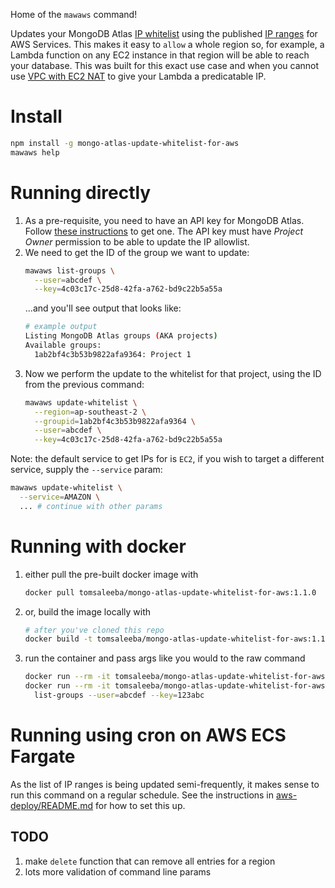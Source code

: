 Home of the `mawaws` command!

Updates your MongoDB Atlas [IP
whitelist](https://docs.atlas.mongodb.com/security-whitelist/index.html) using
the published [IP
ranges](https://docs.aws.amazon.com/general/latest/gr/aws-ip-ranges.html) for
AWS Services. This makes it easy to `allow` a whole region so, for example, a
Lambda function on any EC2 instance in that region will be able to reach your
database. This was built for this exact use case and when you cannot use [VPC
with EC2 NAT](https://forums.aws.amazon.com/message.jspa?messageID=679504) to
give your Lambda a predicatable IP.

# Install
```bash
npm install -g mongo-atlas-update-whitelist-for-aws
mawaws help
```

# Running directly
 1. As a pre-requisite, you need to have an API key for MongoDB Atlas. Follow
    [these instructions](https://docs.atlas.mongodb.com/configure-api-access/)
    to get one. The API key must have *Project Owner* permission to be able to
    update the IP allowlist.
 1. We need to get the ID of the group we want to update:
      ```bash
      mawaws list-groups \
        --user=abcdef \
        --key=4c03c17c-25d8-42fa-a762-bd9c22b5a55a
      ```
      ...and you'll see output that looks like:
      ```bash
      # example output
      Listing MongoDB Atlas groups (AKA projects)
      Available groups:
        1ab2bf4c3b53b9822afa9364: Project 1
      ```
 1. Now we perform the update to the whitelist for that project, using the ID
    from the previous command:
      ```bash
      mawaws update-whitelist \
        --region=ap-southeast-2 \
        --groupid=1ab2bf4c3b53b9822afa9364 \
        --user=abcdef \
        --key=4c03c17c-25d8-42fa-a762-bd9c22b5a55a
      ```

Note: the default service to get IPs for is `EC2`, if you wish to target a
different service, supply the `--service` param:

```bash
mawaws update-whitelist \
  --service=AMAZON \
  ... # continue with other params
```

# Running with docker
  1. either pull the pre-built docker image with
      ```bash
      docker pull tomsaleeba/mongo-atlas-update-whitelist-for-aws:1.1.0
      ```
  1. or, build the image locally with
      ```bash
      # after you've cloned this repo
      docker build -t tomsaleeba/mongo-atlas-update-whitelist-for-aws:1.1.0 .
      ```
  1. run the container and pass args like you would to the raw command
      ```bash
      docker run --rm -it tomsaleeba/mongo-atlas-update-whitelist-for-aws:1.1.0 --help
      docker run --rm -it tomsaleeba/mongo-atlas-update-whitelist-for-aws:1.1.0 \
        list-groups --user=abcdef --key=123abc
      ```

# Running using cron on AWS ECS Fargate
As the list of IP ranges is being updated semi-frequently, it makes sense to run
this command on a regular schedule.  See the instructions in
[aws-deploy/README.md](./aws-deploy/README.md) for how to set this up.

## TODO
 1. make `delete` function that can remove all entries for a region
 1. lots more validation of command line params
